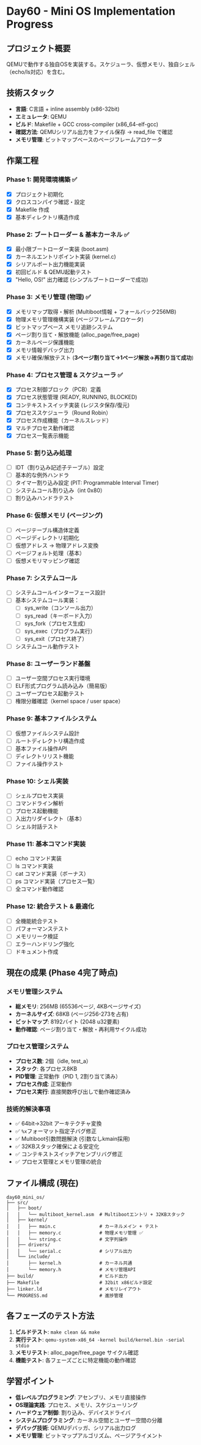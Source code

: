 # Day60 - Mini OS Implementation Progress

## プロジェクト概要
QEMUで動作する独自OSを実装する。スケジューラ、仮想メモリ、独自シェル（echo/ls対応）を含む。

## 技術スタック
- **言語**: C言語 + inline assembly (x86-32bit)
- **エミュレータ**: QEMU
- **ビルド**: Makefile + GCC cross-compiler (x86_64-elf-gcc)
- **確認方法**: QEMUシリアル出力をファイル保存 → read_file で確認
- **メモリ管理**: ビットマップベースのページフレームアロケータ

## 作業工程

### Phase 1: 開発環境構築 ✅
- [x] プロジェクト初期化
- [x] クロスコンパイラ確認・設定
- [x] Makefile 作成
- [x] 基本ディレクトリ構造作成

### Phase 2: ブートローダー & 基本カーネル ✅
- [x] 最小限ブートローダー実装 (boot.asm)
- [x] カーネルエントリポイント実装 (kernel.c)
- [x] シリアルポート出力機能実装
- [x] 初回ビルド & QEMU起動テスト
- [x] "Hello, OS!" 出力確認 (シンプルブートローダーで成功)

### Phase 3: メモリ管理 (物理) ✅
- [x] メモリマップ取得・解析 (Multiboot情報 + フォールバック256MB)
- [x] 物理メモリ管理機構実装 (ページフレームアロケータ)
- [x] ビットマップベース メモリ追跡システム
- [x] ページ割り当て・解放機能 (alloc_page/free_page)
- [x] カーネルページ保護機能
- [x] メモリ情報デバッグ出力
- [x] メモリ確保/解放テスト (**3ページ割り当て→1ページ解放→再割り当て成功**)

### Phase 4: プロセス管理 & スケジューラ ✅
- [x] プロセス制御ブロック（PCB）定義
- [x] プロセス状態管理 (READY, RUNNING, BLOCKED)
- [x] コンテキストスイッチ実装 (レジスタ保存/復元)
- [x] プロセススケジューラ（Round Robin）
- [x] プロセス作成機能（カーネルスレッド）
- [x] マルチプロセス動作確認
- [x] プロセス一覧表示機能

### Phase 5: 割り込み処理
- [ ] IDT（割り込み記述子テーブル）設定
- [ ] 基本的な例外ハンドラ
- [ ] タイマー割り込み設定 (PIT: Programmable Interval Timer)
- [ ] システムコール割り込み（int 0x80）
- [ ] 割り込みハンドラテスト

### Phase 6: 仮想メモリ (ページング)
- [ ] ページテーブル構造体定義
- [ ] ページディレクトリ初期化
- [ ] 仮想アドレス → 物理アドレス変換
- [ ] ページフォルト処理（基本）
- [ ] 仮想メモリマッピング確認

### Phase 7: システムコール
- [ ] システムコールインターフェース設計
- [ ] 基本システムコール実装：
  - [ ] sys_write（コンソール出力）
  - [ ] sys_read（キーボード入力）
  - [ ] sys_fork（プロセス生成）
  - [ ] sys_exec（プログラム実行）
  - [ ] sys_exit（プロセス終了）
- [ ] システムコール動作テスト

### Phase 8: ユーザーランド基盤
- [ ] ユーザー空間プロセス実行環境
- [ ] ELF形式プログラム読み込み（簡易版）
- [ ] ユーザープロセス起動テスト
- [ ] 権限分離確認（kernel space / user space）

### Phase 9: 基本ファイルシステム
- [ ] 仮想ファイルシステム設計
- [ ] ルートディレクトリ構造作成
- [ ] 基本ファイル操作API
- [ ] ディレクトリリスト機能
- [ ] ファイル操作テスト

### Phase 10: シェル実装
- [ ] シェルプロセス実装
- [ ] コマンドライン解析
- [ ] プロセス起動機能
- [ ] 入出力リダイレクト（基本）
- [ ] シェル対話テスト

### Phase 11: 基本コマンド実装
- [ ] echo コマンド実装
- [ ] ls コマンド実装
- [ ] cat コマンド実装（ボーナス）
- [ ] ps コマンド実装（プロセス一覧）
- [ ] 全コマンド動作確認

### Phase 12: 統合テスト & 最適化
- [ ] 全機能統合テスト
- [ ] パフォーマンステスト
- [ ] メモリリーク検証
- [ ] エラーハンドリング強化
- [ ] ドキュメント作成

## 現在の成果 (Phase 4完了時点)

### **メモリ管理システム**
- **総メモリ**: 256MB (65536ページ, 4KBページサイズ)
- **カーネルサイズ**: 68KB (ページ256-273を占有)
- **ビットマップ**: 8192バイト (2048 u32要素)
- **動作確認**: ページ割り当て・解放・再利用サイクル成功

### **プロセス管理システム**
- **プロセス数**: 2個（idle, test_a）
- **スタック**: 各プロセス8KB
- **PID管理**: 正常動作（PID 1, 2割り当て済み）
- **プロセス作成**: 正常動作
- **プロセス実行**: 直接関数呼び出しで動作確認済み

### **技術的解決事項**
- ✅ 64bit→32bit アーキテクチャ変換
- ✅ `%x`フォーマット指定子バグ修正
- ✅ Multiboot引数問題解決 (引数なしkmain採用)
- ✅ 32KBスタック確保による安定化
- ✅ コンテキストスイッチアセンブリバグ修正
- ✅ プロセス管理とメモリ管理の統合

## ファイル構成 (現在)

```
day60_mini_os/
├── src/
│   ├── boot/
│   │   └── multiboot_kernel.asm  # Multibootエントリ + 32KBスタック
│   ├── kernel/
│   │   ├── main.c                # カーネルメイン + テスト
│   │   ├── memory.c              # 物理メモリ管理 ✅
│   │   └── string.c              # 文字列操作
│   ├── drivers/
│   │   └── serial.c              # シリアル出力
│   └── include/
│       ├── kernel.h              # カーネル共通
│       └── memory.h              # メモリ管理API
├── build/                        # ビルド出力
├── Makefile                      # 32bit x86ビルド設定
├── linker.ld                     # メモリレイアウト
└── PROGRESS.md                   # 進捗管理
```

## 各フェーズのテスト方法

1. **ビルドテスト**: `make clean && make`
2. **実行テスト**: `qemu-system-x86_64 -kernel build/kernel.bin -serial stdio`
3. **メモリテスト**: alloc_page/free_page サイクル確認
4. **機能テスト**: 各フェーズごとに特定機能の動作確認

## 学習ポイント

- **低レベルプログラミング**: アセンブリ、メモリ直接操作
- **OS理論実践**: プロセス、メモリ、スケジューリング
- **ハードウェア制御**: 割り込み、デバイスドライバ
- **システムプログラミング**: カーネル空間とユーザー空間の分離
- **デバッグ技術**: QEMUデバッガ、シリアル出力ログ
- **メモリ管理**: ビットマップアルゴリズム、ページアライメント

